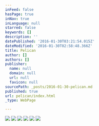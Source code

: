 ```yaml
---
inFeed: false
hasPage: true
inNav: true
inLanguage: null
starred: false
keywords: []
description: ''
datePublished: '2016-01-30T03:21:54.015Z'
dateModified: '2016-01-30T02:58:48.366Z'
title: Pelican
author: []
authors: []
publisher:
  name: null
  domain: null
  url: null
  favicon: null
sourcePath: _posts/2016-01-30-pelican.md
published: true
url: pelican/index.html
_type: WebPage

---
```

![](https://the-grid-user-content.s3-us-west-2.amazonaws.com/68154106-6503-436c-ba0d-19ebd3fde169.JPG)
![](https://the-grid-user-content.s3-us-west-2.amazonaws.com/a81ac05b-708f-495e-acb6-7a47009c6d6b.JPG)
![](https://the-grid-user-content.s3-us-west-2.amazonaws.com/90be265b-8b85-4a6d-b560-d0cb229f6f7e.JPG)
![](https://the-grid-user-content.s3-us-west-2.amazonaws.com/a60c29f2-1b97-4e3c-af8c-02fa58a48901.JPG)
![](https://the-grid-user-content.s3-us-west-2.amazonaws.com/084fca0e-ae5a-4f22-be7b-6913dc13a598.JPG)
![](https://the-grid-user-content.s3-us-west-2.amazonaws.com/4a65cbd0-3efd-4b5d-810b-0df575d0c79f.JPG)